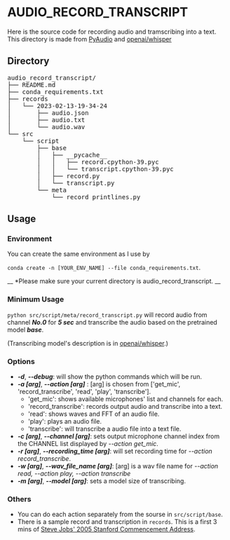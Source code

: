 # AUDIO_RECORD_TRANSCRIPT

Here is the source code for recording audio and tramscribing into a text. This directory is made from [PyAudio](http://people.csail.mit.edu/hubert/pyaudio/) and [openai/whisper](https://github.com/openai/whisper)

## Directory

<pre>
audio_record_transcript/
├── README.md
├── conda_requirements.txt
├── records
│   └── 2023-02-13-19-34-24
│       ├── audio.json
│       ├── audio.txt
│       └── audio.wav
└── src
    └── script
        ├── base
        │   ├── __pycache__
        │   │   ├── record.cpython-39.pyc
        │   │   └── transcript.cpython-39.pyc
        │   ├── record.py
        │   └── transcript.py
        └── meta
            └── record_printlines.py
</pre>

## Usage

### Environment

You can create the same environment as I use by

`conda create -n [YOUR_ENV_NAME] --file conda_requirements.txt`.

__ *Please make sure your current directory is audio_record_transcript. __

### Minimum Usage

`python src/script/meta/record_transcript.py` will record audio from channel _**No.0**_ for _**5 sec**_ and transcribe the audio based on the pretrained model _**base**_. 

(Transcribing model's description is in [openai/whisper](https://github.com/openai/whisper).)

### Options

- _**-d**_, _**--debug**_: will show the python commands which will be run.
- _**-a [arg]**_, _**--action [arg]**_ : [arg] is chosen from ['get_mic', 'record_transcribe', 'read', 'play', 'transcribe'].
	- 'get_mic': shows available microphones' list and channels for each.
	- 'record_transcribe': records output audio and transcribe into a text.
	- 'read': shows waves and FFT of an audio file.
	- 'play': plays an audio file.
	- 'transcribe': will transcribe a audio file into a text file.
- _**-c [arg]**_, _**--channel [arg]**_: sets output microphone channel index from the CHANNEL list displayed by *--action get_mic*.
- _**-r [arg]**_, _**--recording_time [arg]**_: will set recording time for *--action record_transcribe*.
- _**-w [arg]**_, _**--wav_file_name [arg]**_: [arg] is a wav file name for *--action read, --action play, --action transcribe*
- _**-m [arg]**_, _**--model [arg]**_: sets a model size of transcribing.

### Others

- You can do each action separately from the sourse in `src/script/base`.
- There is a sample record and transcription in `records`. This is a first 3 mins of [Steve Jobs' 2005 Stanford Commencement Address](https://www.youtube.com/watch?v=UF8uR6Z6KLc).